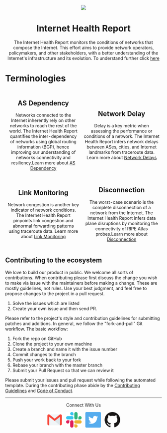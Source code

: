 <p align="center"><img src="https://avatars.githubusercontent.com/u/40665700?s=200&v=4" height="150"></p>
<h1 align="center">Internet Health Report</h1>
<p align="center">
The Internet Health Report monitors the conditions of networks that compose the Internet. This effort aims to provide network operators, policymakers, and other stakeholders, with a better understanding of the Internet's infrastructure and its evolution. To understand further click <a href="https://ihr.iijlab.net">here</a>
</p>

# Terminologies

<table border="0" style="display:contents">
 <tr>
   <!-- Network dependency -->
   <td width=500px><h2 align="center">AS Dependency</h3><p align="center"> Networks connected to the Internet inherently rely on other networks to reach the rest of the world. The Internet Health Report quantifies the inter-dependency of networks using global routing information (BGP), hence improving our understanding of networks connectivity and resiliency.Learn more about <a href="https://ihr.iijlab.net/ihr/en-us/documentation#AS_dependency">AS Dependency</a>
   </td>
  
  <!-- Network Delay -->
   <td width=500px><h2 align="center">Network Delay</h3><p align="center">Delay is a key metric when assessing the performance or conditions of a network. The Internet Health Report infers network delays between ASes, cities, and Internet landmarks from traceroute data. Learn more about <a href="https://ihr.iijlab.net/ihr/en-us/documentation#Network_delay">Network Delays</a>
</td>
    
 </tr>
  <tr></tr>
      <tr>
  <!-- Service Mesh Performance -->
 <td width=500px><h2 align="center"> Link Monitoring</h3><p align="center">Network congestion is another key indicator of network conditions. The Internet Health Report pinpoints link congestion and abnormal forwarding patterns using traceroute data. Learn more about <a href="https://ihr.iijlab.net/ihr/en-us/documentation#Delay_and_forwarding_anomalies">Link Monitoring</a>
</td>
  <!-- Service Mesh Patterns -->
   <td width=500px><h2 align="center"> Disconnection</h3><p align="center">The worst-case scenario is the complete disconnection of a network from the Internet. The Internet Health Report infers data plane disruptions by monitoring the connectivity of RIPE Atlas probes.Learn more about <a href="https://ihr.iijlab.net/ihr/en-us/documentation#Network_disconnections">Disconnection</td>
 </tr>
   <tr>
</table>

## Contributing to the ecosystem

We love to build our product in public. We welcome all sorts of contributions. When contributing please first discuss the change you wish to make via issue with the maintainers before making a change. These are mostly guidelines, not rules. Use your best judgment, and feel free to propose changes to the project in a pull request.

1. Solve the issues which are listed
2. Create your own issue and then send PR.

Please refer to the project's style and contribution guidelines for submitting patches and additions. In general, we follow the "fork-and-pull" Git workflow. The basic workflow:

1. Fork the repo on GitHub
2. Clone the project to your own machine
3. Create a branch and name it with the issue number
4. Commit changes to the branch
5. Push your work back to your fork
6. Rebase your branch with the master branch
7. Submit your Pull Request so that we can review it

Please submit your issues and pull request while following the automated template. During the contributing phase abide by the <a href="https://github.com/InternetHealthReport/.github/blob/main/CONTRIBUTING.md">Contributing Guidelines</a> and <a href="https://github.com/InternetHealthReport/.github/blob/main/CODE_OF_CONDUCT.md">Code of Conduct</a>.

---

<p align="center">Connect With Us</p>
<p align="center"> 
&nbsp; 
<a href="mailto:ihr-admin@iij-ii.co.jp"><img alt="email_logo" 
src="../icons/gmail-icon-ihr.svg" height="50" width="50"></a>
&nbsp;
<a href="https://join.slack.com/t/internethealthreport/shared_invite/zt-19d4e48py-~oirVwkINe01gTVEF3o4Kw"><img alt="slack_logo" 
src="../icons/slack-icon-ihr.svg" height="50" width="50"></a>
&nbsp;
<a href="https://twitter.com/ihr_alerts"><img alt="twitter_logo" 
src="../icons/twitter-icon-ihr.svg" height="50" width="50"></a>
&nbsp;
<a href="https://github.com/InternetHealthReport"><img alt="github_logo" 
src="../icons/github-icon-ihr.svg"height="50" width="50"></a>
&nbsp;

